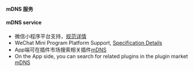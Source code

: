 
#### mDNS 服务
#### mDNS service

 - 微信小程序平台支持，[规范详情](https://developers.weixin.qq.com/miniprogram/dev/api/wx.stopLocalServiceDiscovery.html)
 - WeChat Mini Program Platform Support, [Specification Details](https://developers.weixin.qq.com/miniprogram/dev/api/wx.stopLocalServiceDiscovery.html)
 - App端可在插件市场搜索相关插件[mDNS](https://ext.dcloud.net.cn/search?q=mdns)
 - On the App side, you can search for related plugins in the plugin market [mDNS](https://ext.dcloud.net.cn/search?q=mdns)
